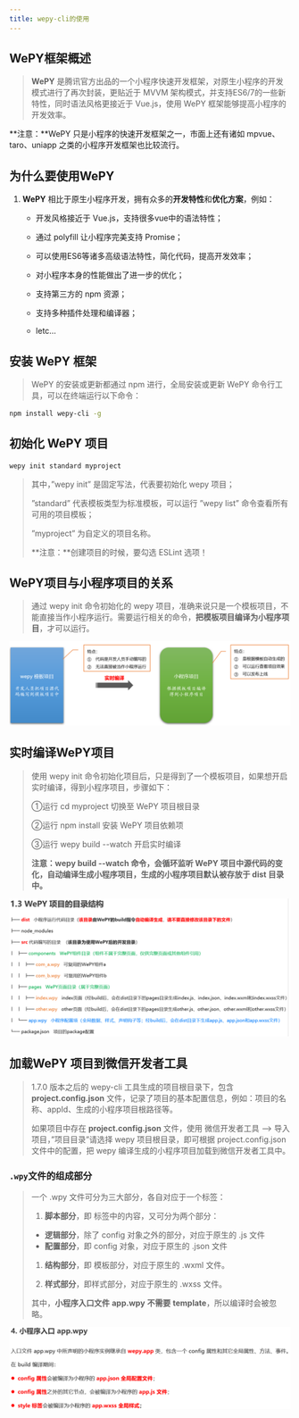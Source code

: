 ```yaml
---
title: wepy-cli的使用
---
```


##  WePY框架概述

> **WePY** 是腾讯官方出品的一个小程序快速开发框架，对原生小程序的开发模式进行了再次封装，更贴近于 MVVM 架构模式，并支持ES6/7的一些新特性，同时语法风格更接近于 Vue.js，使用 WePY 框架能够提高小程序的开发效率。

**注意：**WePY 只是小程序的快速开发框架之一，市面上还有诸如 mpvue、taro、uniapp 之类的小程序开发框架也比较流行。

## 为什么要使用WePY

1. **WePY** 相比于原生小程序开发，拥有众多的**开发特性**和**优化方案**，例如：

   - 开发风格接近于 Vue.js，支持很多vue中的语法特性；

   - 通过 polyfill 让小程序完美支持 Promise；

   - 可以使用ES6等诸多高级语法特性，简化代码，提高开发效率；

   - 对小程序本身的性能做出了进一步的优化；

   - 支持第三方的 npm 资源；

   - 支持多种插件处理和编译器；

   - letc…

## **安装** **WePY** **框架**  

> WePY 的安装或更新都通过 npm 进行，全局安装或更新 WePY 命令行工具，可以在终端运行以下命令：

```bash
npm install wepy-cli -g
```

## 初始化 **WePY** **项目**  

```bash
wepy init standard myproject
```

> 其中，”wepy init” 是固定写法，代表要初始化 wepy 项目；
>
> ”standard” 代表模板类型为标准模板，可以运行 ”wepy list” 命令查看所有可用的项目模板；
>
>  ”myproject” 为自定义的项目名称。
>
> **注意：**创建项目的时候，要勾选 ESLint 选项！

## WePY项目与小程序项目的关系

> 通过 wepy init 命令初始化的 wepy 项目，准确来说只是一个模板项目，不能直接当作小程序运行。需要运行相关的命令，**把模板项目编译为小程序项目**，才可以运行。

![1582021822995](assets/1582021822995.png)

## 实时编译WePY项目

> 使用 wepy init 命令初始化项目后，只是得到了一个模板项目，如果想开启实时编译，得到小程序项目，步骤如下：
>
> ①运行 cd myproject 切换至 WePY 项目根目录
>
> ②运行 npm install 安装 WePY 项目依赖项
>
> ③运行 wepy build --watch 开启实时编译
>
> **注意：**wepy build --watch 命令，会循环监听 WePY 项目中源代码的变化，自动编译生成小程序项目，生成的小程序项目默认被存放于 dist 目录中**。**

![1582021954024](assets/1582021954024.png)

## 加载**WePY** **项目到微信开发者工具**  

> 1.7.0 版本之后的 wepy-cli 工具生成的项目根目录下，包含 **project.config.json** 文件，记录了项目的基本配置信息，例如：项目的名称、appId、生成的小程序项目根路径等。
>
> 如果项目中存在 **project.config.json** 文件，使用 微信开发者工具 --> 导入项目，”项目目录”请选择 wepy 项目根目录，即可根据 project.config.json 文件中的配置，把 wepy 编译生成的小程序项目加载到微信开发者工具中。

### `.wpy`文件的组成部分

> 一个 .wpy 文件可分为三大部分，各自对应于一个标签：
>
> 1.  **脚本部分**，即 <script></script> 标签中的内容，又可分为两个部分：
>    - **逻辑部分**，除了 config 对象之外的部分，对应于原生的 .js 文件
>    - **配置部分**，即 config 对象，对应于原生的 .json 文件
>
> 1. **结构部分**，即 <template></template> 模板部分，对应于原生的 .wxml 文件。
>
> 1. **样式部分**，即<style></style>样式部分，对应于原生的 .wxss 文件。
>
> 其中，**小程序入口文件** **app.wpy** **不需要** **template**，所以编译时会被忽略。

![1582022260306](assets/1582022260306.png)